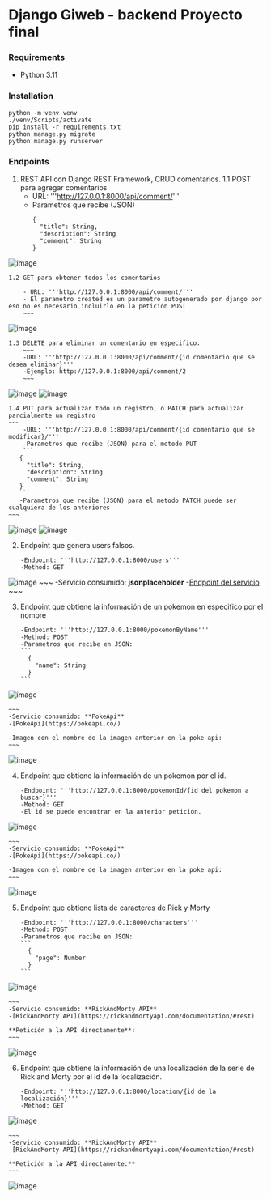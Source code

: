# Django Giweb - backend Proyecto final

### Requirements

* Python 3.11

### Installation

```
python -m venv venv
./venv/Scripts/activate
pip install -r requirements.txt
python manage.py migrate
python manage.py runserver
```


### Endpoints

1. REST API con Django REST Framework, CRUD comentarios.
   1.1 POST para agregar comentarios
    - URL: '''http://127.0.0.1:8000/api/comment/'''
    - Parametros que recibe (JSON)
        ```
        {
          "title": String,
          "description": String
          "comment": String
        }
        ```


![image](https://user-images.githubusercontent.com/117322489/208281763-b17772a2-5647-4dbf-ad38-7477908646b1.png)

    1.2 GET para obtener todos los comentarios

        - URL: '''http://127.0.0.1:8000/api/comment/''' 
        - El parametro created es un parametro autogenerado por django por eso no es necesario incluirlo en la petición POST
        ~~~
        
![image](https://user-images.githubusercontent.com/117322489/208281784-bde4edfb-d1cc-41ba-b94d-83a761567f05.png)

    1.3 DELETE para eliminar un comentario en especifico.
        ~~~
        -URL: '''http://127.0.0.1:8000/api/comment/{id comentario que se desea eliminar}'''
        -Ejemplo: http://127.0.0.1:8000/api/comment/2
        ~~~
        
![image](https://user-images.githubusercontent.com/117322489/208281808-dab0cc52-e671-473b-b169-fa53287c204d.png)
![image](https://user-images.githubusercontent.com/117322489/208281869-2fe49190-4a50-4d0a-a904-1c4d1c30dddc.png)

    1.4 PUT para actualizar todo un registro, ó PATCH para actualizar parcialmente un registro
    ~~~
        -URL: '''http://127.0.0.1:8000/api/comment/{id comentario que se modificar}/'''
        -Parametros que recibe (JSON) para el metodo PUT
        ```
       {
         "title": String,
         "description": String
         "comment": String
       }
       ```
       -Parametros que recibe (JSON) para el metodo PATCH puede ser cualquiera de los anteriores
    ~~~
![image](https://user-images.githubusercontent.com/117322489/208281923-1a45e1be-1148-4153-88e6-4cb49023bbd1.png)
![image](https://user-images.githubusercontent.com/117322489/208281934-017cb99a-0d45-48ab-b05d-0fdb1c293b36.png)

2. Endpoint que genera users falsos.
    ~~~
    -Endpoint: '''http://127.0.0.1:8000/users'''
    -Method: GET
    ~~~
![image](https://user-images.githubusercontent.com/117322489/208282039-bd3824cc-7c77-49ff-ba8f-1885831c9118.png)
    ~~~
    -Servicio consumido: **jsonplaceholder**
    -[Endpoint del servicio](https://jsonplaceholder.typicode.com/users)
    ~~~

3. Endpoint que obtiene la información de un pokemon en especifico por el nombre
    ~~~
    -Endpoint: '''http://127.0.0.1:8000/pokemonByName'''
    -Method: POST
    -Parametros que recibe en JSON:
    ```
      {
        "name": String
      }
    ```
    ~~~
    
![image](https://user-images.githubusercontent.com/117322489/208282253-fc63d30a-5341-4070-bcd6-071c31b56338.png)
    
    ~~~
    -Servicio consumido: **PokeApi**
    -[PokeApi](https://pokeapi.co/)
    
    -Imagen con el nombre de la imagen anterior en la poke api:
    ~~~
![image](https://user-images.githubusercontent.com/117322489/208282333-9225779a-6685-4fea-9813-3e9577b1e7a9.png)

4. Endpoint que obtiene la información de un pokemon por el id.
    ~~~
    -Endpoint: '''http://127.0.0.1:8000/pokemonId/{id del pokemon a buscar}'''
    -Method: GET
    -El id se puede encontrar en la anterior petición.
    ~~~
    
 ![image](https://user-images.githubusercontent.com/117322489/208282428-96489ce6-e063-42eb-b098-7b630dd7a3f4.png)
    
    ~~~
    -Servicio consumido: **PokeApi**
    -[PokeApi](https://pokeapi.co/)
  
    -Imagen con el nombre de la imagen anterior en la poke api:
    ~~~
    
![image](https://user-images.githubusercontent.com/117322489/208282453-69da1ad8-cfc0-4280-b5c6-9c2846dee888.png)

5. Endpoint que obtiene lista de caracteres de Rick y Morty
    ~~~
    -Endpoint: '''http://127.0.0.1:8000/characters'''
    -Method: POST
    -Parametros que recibe en JSON:
    ```
      {
        "page": Number
      }
    ```
    ~~~
    
 ![image](https://user-images.githubusercontent.com/117322489/208282580-1ea85362-9414-48db-8abe-1d22b63992f9.png)

    ~~~
    -Servicio consumido: **RickAndMorty API**
    -[RickAndMorty API](https://rickandmortyapi.com/documentation/#rest)
  
    **Petición a la API directamente**:
    ~~~

![image](https://user-images.githubusercontent.com/117322489/208282626-d806ef34-9773-4add-a35c-ff4afdc420b4.png)

6. Endpoint que obtiene la información de una localización de la serie de Rick and Morty por el id de la localización.
    ~~~
    -Endpoint: '''http://127.0.0.1:8000/location/{id de la localización}'''
    -Method: GET
    ~~~
    
![image](https://user-images.githubusercontent.com/117322489/208282675-f8c304b0-2bfc-4461-b214-b92f136d86da.png)
    
    ~~~
    -Servicio consumido: **RickAndMorty API**
    -[RickAndMorty API](https://rickandmortyapi.com/documentation/#rest)
    
    **Petición a la API directamente:**
    ~~~
![image](https://user-images.githubusercontent.com/117322489/208282703-834072c1-2e45-421e-bb31-57b7a93702a8.png)
